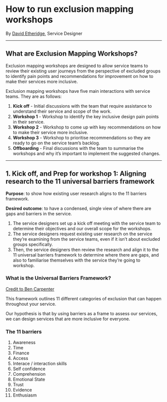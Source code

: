 # How to run exclusion mapping workshops

By [David Etheridge](https://www.linkedin.com/in/davidmetheridge/), Service Designer

***

## What are Exclusion Mapping Workshops?

Exclusion mapping workshops are designed to allow service teams to review their existing user journeys from the perspective of excluded groups to identify pain points and recommendations for improvement on how to make their services more inclusive.

Exclusion mapping workshops have five main interactions with service teams. They are as follows:

1. **Kick off** - Initial discussions with the team that require assistance to understand their service and scope of the work.
2. **Workshop 1** - Workshop to identify the key inclusive design pain points in their service.
3. **Workshop 2** - Workshop to come up with key recommendations on how to make their service more inclusive.
4. **Workshop 3** - Workshop to prioritise recommendations so they are ready to go on the service team’s backlog.
5. **Offboarding** - Final discussions with the team to summarise the workshops and why it’s important to implement the suggested changes.

***
## 1. Kick off, and Prep for workshop 1: Aligning research to the 11 universal barriers framework

**Purpose**: to show how existing user research aligns to the 11 barriers framework.

**Desired outcome**: to have a condensed, single view of where there are gaps and barriers in the service.

1. The service designers set up a kick off meeting with the service team to determine their objectives and our overall scope for the workshops.
2. The service designers request existing user research on the service they’re examining from the service teams, even if it isn’t about excluded groups specifically.
3. Then, the service designers then review the research and align it to the 11 universal barriers framework to determine where there are gaps, and also to familiarise themselves with the service they’re going to workshop.

### What is the Universal Barriers Framework?

[Credit to Ben Carpenter](https://gds.blog.gov.uk/2019/03/26/understanding-all-the-barriers-service-users-might-face/)

This framework outlines 11 different categories of exclusion that can happen throughout your service.

Our hypothesis is that by using barriers as a frame to assess our services, we can design services that are more inclusive for everyone.

### The 11 barriers

1. Awareness
2. Time
3. Finance
4. Access
5. Interace / interaction skills
6. Self confidence
7. Comprehension
8. Emotional State
9. Trust
10. Evidence
11. Enthusiasm
